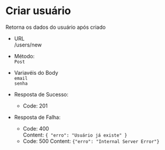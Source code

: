 # Criar usuário

Retorna os dados do usuário após criado

- URL  
   /users/new

- Método:  
   `Post`

- Variavéis do Body  
  `email`  
  `senha`

- Resposta de Sucesso:

  - Code: 201

- Resposta de Falha:

  - Code: 400  
    Content: `{ "erro": "Usuário já existe" }`
  - Code: 500
    Content: `{"erro": "Internal Server Error"}`
